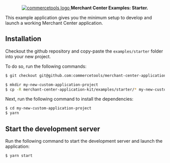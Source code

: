 <p align="center">
  <a href="https://commercetools.com/">
    <img alt="commercetools logo" src="http://cdn.rawgit.com/commercetools/press-kit/master/PNG/72DPI/CT%20logo%20chrom%20black%20horizontal%20RGB%2072dpi.png">
  </a>
  <b>Merchant Center Examples: Starter.</b>
</p>

This example application gives you the minimum setup to develop and launch a working Merchant Center application.

## Installation

Checkout the github repository and copy-paste the `examples/starter` folder into your new project.

To do so, run the following commands:

```bash
$ git checkout git@github.com:commercetools/merchant-center-application-kit.git

$ mkdir my-new-custom-application-project
$ cp -R merchant-center-application-kit/examples/starter/* my-new-custom-application-project
```

Next, run the following command to install the dependencies:

```bash
$ cd my-new-custom-application-project
$ yarn
```

## Start the development server

Run the following command to start the development server and launch the application:

```bash
$ yarn start
```
